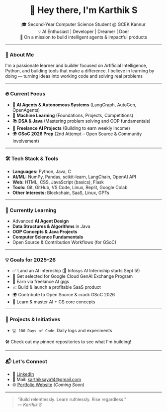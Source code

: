  <h1 align="center">👋 Hey there, I'm Karthik S</h1>

<p align="center">
🎓 Second-Year Computer Science Student @ GCEK Kannur <br>
💡 AI Enthusiast | Developer | Dreamer | Doer <br>
🚀 On a mission to build intelligent agents & impactful products
</p>

---

### 🧠 About Me

I'm a passionate learner and builder focused on Artificial Intelligence, Python, and building tools that make a difference. I believe in learning by doing — turning ideas into working code and solving real problems

---

### 🔥 Current Focus

- 🤖 **AI Agents & Autonomous Systems** (LangGraph, AutoGen, OpenAgents)
- 🧠 **Machine Learning** (Foundations, Projects, Competitions)
- 📚 **DSA & Java** (Mastering problem solving and OOP fundamentals)
- 💼 **Freelance AI Projects** (Building to earn weekly income)
- 🌍 **GSoC 2026 Prep** (2nd Attempt – Open Source & Community Involvement)

---

### 🛠️ Tech Stack & Tools

- **Languages:** Python, Java, C
- **AI/ML:** NumPy, Pandas, scikit-learn, LangChain, OpenAI API
- **Web:** HTML, CSS, JavaScript (basics), Flask
- **Tools:** Git, GitHub, VS Code, Linux, Replit, Google Colab
- **Other Interests:** Blockchain, SaaS, Linux, GPTs

---

### 🧪 Currently Learning

- Advanced **AI Agent Design**
- **Data Structures & Algorithms** in Java
- **OOP Concepts & Java Projects**
- **Computer Science Fundamentals**
- Open Source & Contribution Workflows (for GSoC)

---

### 💡 Goals for 2025–26

- ✅ Land an AI internship (📌 Infosys AI Internship starts Sept 5!)
- 🎯 Get selected for Google Cloud GenAI Exchange Program
- 💼 Earn via freelance AI gigs
- 📈 Build & launch a profitable SaaS product
- 🌍 Contribute to Open Source & crack GSoC 2026
- 🧠 Learn & master AI + CS core concepts

---

### 📌 Projects & Initiatives

- `💻 100 Days of Code`: Daily logs and experiments

🛠 Check out my pinned repositories to see what I'm building!

---

### 📬 Let's Connect

- 💼 [LinkedIn](https://www.linkedin.com/in/karthiksaya14)
- 📩 Mail: karthiksaya14@gmail.com
- 🌐 [Portfolio Website](#) _(Coming Soon)_

---

> “Build relentlessly. Learn ruthlessly. Rise regardless.”  
> — *Karthik S*

